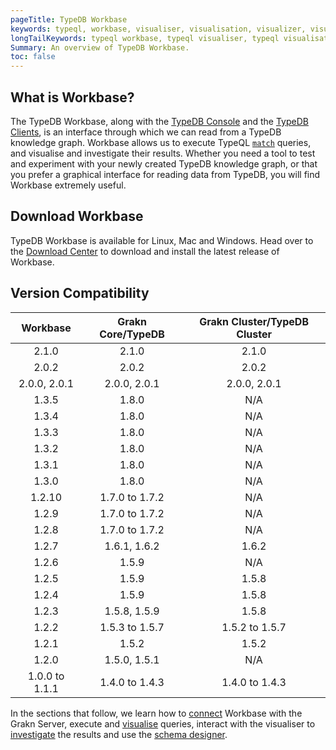 ```yaml
---
pageTitle: TypeDB Workbase
keywords: typeql, workbase, visualiser, visualisation, visualizer, visualization
longTailKeywords: typeql workbase, typeql visualiser, typeql visualisation, typeql visualizer, typeql visualization
Summary: An overview of TypeDB Workbase.
toc: false
---
```


## What is Workbase?
The TypeDB Workbase, along with the [TypeDB Console](../02-console/01-console.md) and the [TypeDB Clients](../03-client-api/00-overview.md), is an interface through which we can read from a TypeDB knowledge graph.
Workbase allows us to execute TypeQL [`match`](../11-query/01-match-clause.md) queries, and visualise and investigate their results.
Whether you need a tool to test and experiment with your newly created TypeDB knowledge graph, or that you prefer a graphical interface for reading data from TypeDB, you will find Workbase extremely useful.

## Download Workbase
TypeDB Workbase is available for Linux, Mac and Windows. Head over to the [Download Center](https://typeql.ai/download#workbase) to download and install the latest release of Workbase.


## Version Compatibility

| Workbase       | Grakn Core/TypeDB   | Grakn Cluster/TypeDB Cluster |
| :------------: | :-----------------: | :--------------------------: |
| 2.1.0          | 2.1.0               | 2.1.0                        |
| 2.0.2          | 2.0.2               | 2.0.2                        |
| 2.0.0, 2.0.1   | 2.0.0, 2.0.1        | 2.0.0, 2.0.1                 |
| 1.3.5          | 1.8.0               | N/A                          |
| 1.3.4          | 1.8.0               | N/A                          |
| 1.3.3          | 1.8.0               | N/A                          |
| 1.3.2          | 1.8.0               | N/A                          |
| 1.3.1          | 1.8.0               | N/A                          |
| 1.3.0          | 1.8.0               | N/A                          |
| 1.2.10         | 1.7.0 to 1.7.2      | N/A                          |
| 1.2.9          | 1.7.0 to 1.7.2      | N/A                          |
| 1.2.8          | 1.7.0 to 1.7.2      | N/A                          |
| 1.2.7          | 1.6.1, 1.6.2        | 1.6.2                        |
| 1.2.6          | 1.5.9               | N/A                          |
| 1.2.5          | 1.5.9               | 1.5.8                        |
| 1.2.4          | 1.5.9               | 1.5.8                        |
| 1.2.3          | 1.5.8, 1.5.9        | 1.5.8                        |
| 1.2.2          | 1.5.3 to 1.5.7      | 1.5.2 to 1.5.7               |
| 1.2.1          | 1.5.2               | 1.5.2                        |
| 1.2.0          | 1.5.0, 1.5.1        | N/A                          |
| 1.0.0 to 1.1.1 | 1.4.0 to 1.4.3      | 1.4.0 to 1.4.3               |


In the sections that follow, we learn how to [connect](../07-workbase/01-connection.md) Workbase with the Grakn Server, execute and [visualise](../07-workbase/02-visualisation.md) queries, interact with the visualiser to [investigate](../07-workbase/03-investigation.md) the results and use the [schema designer](../07-workbase/04-schema-designer.md).
